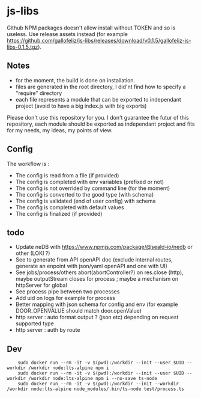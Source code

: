 # js-libs

Github NPM packages doesn't allow install without TOKEN and so is useless. Use release assets instead (for example https://github.com/gallofeliz/js-libs/releases/download/v0.1.5/gallofeliz-js-libs-0.1.5.tgz).

## Notes

- for the moment, the build is done on installation.
- files are generated in the root directory, I did'nt find how to specify a "require" directory
- each file represents a module that can be exported to independant project (avoid to have a big index.js with big exports)

Please don't use this repository for you. I don't guarantee the futur of this repository, each module should be exported as independant project and fits for my needs, my ideas, my points of view.

## Config

The workflow is :
- The config is read from a file (if provided)
- The config is completed with env variables (prefixed or not)
- The config is not overrided by command line (for the moment)
- The config is converted to the good type (with schema)
- The config is validated (end of user config) with schema
- The config is completed with default values
- The config is finalized (if provided)

## todo

- Update neDB with https://www.npmjs.com/package/@seald-io/nedb or other (LOKI ?)
- See to generate from API openAPI doc (exclude internal routes, generate an enpoint with json/yaml openAPI and one with UI)
- See jobs/process/others abort(abortController?) on res.close (http), maybe outputStream closes for process ; maybe a mechanism on httpServer for global
- See process pipe between two processes
- Add uid on logs for example for process 
- Better mapping with json schema for config and env (for example DOOR_OPENVALUE should match door.openValue)
- http server : auto format output ? (json etc) depending on request supported type
- http server : auth by route

## Dev

```
	sudo docker run --rm -it -v $(pwd):/workdir --init --user $UID --workdir /workdir node:lts-alpine npm i
	sudo docker run --rm -it -v $(pwd):/workdir --init --user $UID --workdir /workdir node:lts-alpine npm i --no-save ts-node
	sudo docker run --rm -it -v $(pwd):/workdir --init --workdir /workdir node:lts-alpine node_modules/.bin/ts-node test/process.ts
```
